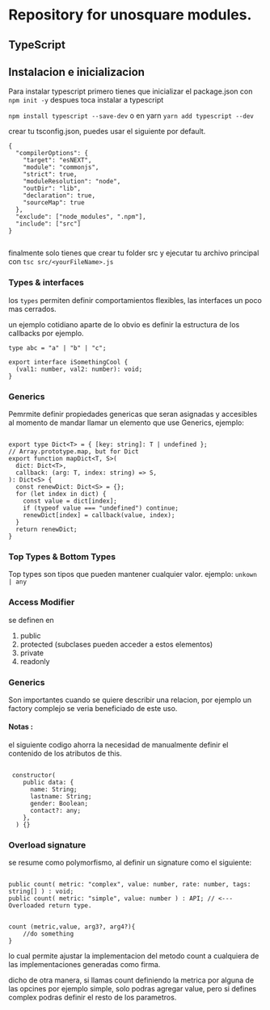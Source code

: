 # Repository for unosquare modules.

## TypeScript

## Instalacion e inicializacion

Para instalar typescript primero tienes que inicializar el package.json con `npm init -y`
despues toca instalar a typescript

`npm install typescript --save-dev` o en yarn `yarn add typescript --dev`

crear tu tsconfig.json, puedes usar el siguiente por default.

```
{
  "compilerOptions": {
    "target": "esNEXT",
    "module": "commonjs",
    "strict": true,
    "moduleResolution": "node",
    "outDir": "lib",
    "declaration": true,
    "sourceMap": true
  },
  "exclude": ["node_modules", ".npm"],
  "include": ["src"]
}


```

finalmente solo tienes que crear tu folder src y ejecutar tu archivo principal con `tsc src/<yourFileName>.js`

### Types & interfaces

los `types` permiten definir comportamientos flexibles, las interfaces un poco mas cerrados.

un ejemplo cotidiano aparte de lo obvio es definir la estructura de los callbacks por ejemplo.

`type abc = "a" | "b" | "c";`

```
export interface iSomethingCool {
  (val1: number, val2: number): void;
}

```

### Generics

Pemrmite definir propiedades genericas que seran asignadas y accesibles al momento de mandar llamar un elemento que use Generics, ejemplo:

```

export type Dict<T> = { [key: string]: T | undefined };
// Array.prototype.map, but for Dict
export function mapDict<T, S>(
  dict: Dict<T>,
  callback: (arg: T, index: string) => S,
): Dict<S> {
  const renewDict: Dict<S> = {};
  for (let index in dict) {
    const value = dict[index];
    if (typeof value === "undefined") continue;
    renewDict[index] = callback(value, index);
  }
  return renewDict;
}

```

### Top Types & Bottom Types

Top types son tipos que pueden mantener cualquier valor.
ejemplo: `unkown | any`

### Access Modifier

se definen en

1. public
1. protected (subclases pueden acceder a estos elementos)
1. private
1. readonly

### Generics

Son importantes cuando se quiere describir una relacion, por ejemplo un factory complejo se veria beneficiado de este uso.

#### Notas :

el siguiente codigo ahorra la necesidad de manualmente definir el contenido de los atributos de this.

```

 constructor(
    public data: {
      name: String;
      lastname: String;
      gender: Boolean;
      contact?: any;
    },
  ) {}

```

### Overload signature

se resume como polymorfismo, al definir un signature como el siguiente:

```

public count( metric: "complex", value: number, rate: number, tags: string[] ) : void;
public count( metric: "simple", value: number ) : API; // <--- Overloaded return type.


count (metric,value, arg3?, arg4?){
    //do something
}

```

lo cual permite ajustar la implementacion del metodo count a cualquiera de las implementaciones generadas como firma.

dicho de otra manera, si llamas count definiendo la metrica por alguna de las opcines por ejemplo simple, solo podras agregar value, pero si defines complex podras definir el resto de los parametros.
